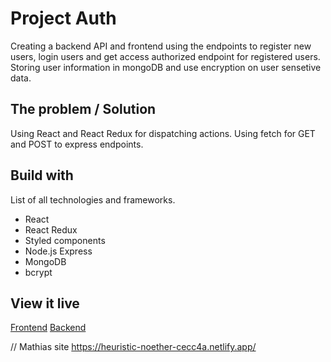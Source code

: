 # Project Auth

Creating a backend API and frontend using the endpoints to register new users, login users and get access authorized endpoint for registered users. Storing user information in mongoDB and use encryption on user sensetive data.

## The problem / Solution

Using React and React Redux for dispatching actions. Using fetch for GET and POST to express endpoints. 

## Build with 

List of all technologies and frameworks.
* React
* React Redux
* Styled components
* Node.js Express
* MongoDB
* bcrypt

## View it live

[Frontend](https://priceless-cray-9917d6.netlify.app/)
[Backend](https://top-secret-auth.herokuapp.com/)

// Mathias site https://heuristic-noether-cecc4a.netlify.app/